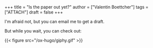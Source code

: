 +++
title = "Is the paper out yet?"
author = ["Valentin Boettcher"]
tags = ["ATTACH"]
draft = false
+++

I'm afraid not, but you can email me to get a draft.

But while you wait, you can check out:

{{< figure src="/ox-hugo/giphy.gif" >}}
